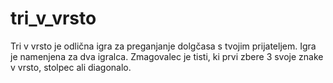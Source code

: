 # tri_v_vrsto
Tri v vrsto je odlična igra za preganjanje dolgčasa s tvojim prijateljem.
Igra je namenjena za dva igralca. Zmagovalec je tisti, ki prvi zbere 3 svoje znake v vrsto, stolpec ali diagonalo.
 
